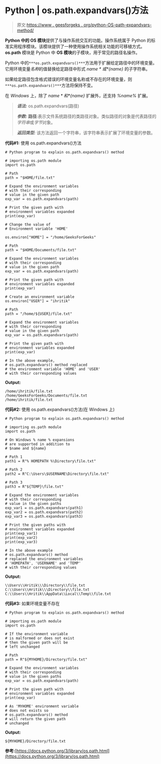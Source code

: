 # Python | os.path.expandvars()方法

> 原文:[https://www . geesforgeks . org/python-OS-path-expandvars-method/](https://www.geeksforgeeks.org/python-os-path-expandvars-method/)

**Python 中的 OS 模块**提供了与操作系统交互的功能。操作系统属于 Python 的标准实用程序模块。该模块提供了一种使用操作系统相关功能的可移植方式。 **os.path** 模块是 Python 中 **OS 模块**的子模块，用于常见的路径名操作。

Python 中的`***os.path.expandvars()***`方法用于扩展给定路径中的环境变量。它用环境变量*名称*的值替换给定路径中形式 *$name* 或 *${name}* 的子字符串。

如果给定路径包含格式错误的环境变量名称或不存在的环境变量，则`***os.path.expandvars()***`方法将保持不变。

在 *Windows* 上，除了 *$name* 和 *${name}* 扩展外，还支持 *%name%* 扩展。

> ***语法:*** os.path.expandvars(路径)
> 
> ***参数:***
> **路径**:表示文件系统路径的类路径对象。类似路径的对象是代表路径的*字符串*或*字节*对象。
> 
> ***返回类型:*** 该方法返回一个字符串，该字符串表示扩展了环境变量的参数。

**代码#1:** 使用 os.path.expandvars()方法

```
# Python program to explain os.path.expandvars() method 

# importing os.path module 
import os.path

# Path
path = "$HOME/file.txt"

# Expand the environment variables
# with their corresponding 
# value in the given path  
exp_var = os.path.expandvars(path)

# Print the given path with
# environment variables expanded
print(exp_var)

# Change the value of 
# Environment variable 'HOME'

os.environ["HOME"] = "/home/GeeksForGeeks" 

# Path
path = "$HOME/Documents/file.txt"

# Expand the environment variables
# with their corresponding 
# value in the given path  
exp_var = os.path.expandvars(path)

# Print the given path with
# environment variables expanded
print(exp_var)

# Create an environment variable
os.environ["USER"] = "ihritik"

# Path
path = "/home/${USER}/file.txt"

# Expand the environment variables
# with their corresponding 
# value in the given path  
exp_var = os.path.expandvars(path)

# Print the given path with
# environment variables expanded
print(exp_var)

# In the above example,
# os.path.expandvars() method replaced 
# the environment variable 'HOME' and 'USER'
# with their corresponding values
```

**Output:**

```
/home/ihritik/file.txt
/home/GeeksForGeeks/Documents/file.txt
/home/ihritik/file.txt

```

**代码#2:** 使用 os.path.expandvars()方法(在 Windows 上)

```
# Python program to explain os.path.expandvars() method 

# importing os.path module 
import os.path

# On Windows % name % expansions
# are supported in addition to
# $name and ${name}

# Path 1
path1 = R"% HOMEPATH %\Directory\file.txt"

# Path 2
path2 = R"C:\Users\$USERNAME\Directory\file.txt"

# Path 3
path3 = R"${TEMP}\file.txt"

# Expand the environment variables
# with their corresponding 
# value in the given paths  
exp_var1 = os.path.expandvars(path1)
exp_var2 = os.path.expandvars(path2)
exp_var3 = os.path.expandvars(path3)

# Print the given paths with
# environment variables expanded
print(exp_var1)
print(exp_var2)
print(exp_var3)

# In the above example 
# os.path.expandvars() method
# replaced the environment variables
# 'HOMEPATH', 'USERNAME' and 'TEMP'
# with their corresponding values
```

**Output:**

```
\\Users\\Hritik\\\Directory\\file.txt
C:\\Users\\Hritik\\\Directory\\file.txt
C:\\Users\\Hritik\\AppData\\Local\\Temp\\file.txt

```

**代码#3:** 如果环境变量不存在

```
# Python program to explain os.path.expandvars() method 

# importing os.path module 
import os.path

# If the environment variable 
# is malformed or does not exist
# then the given path will be
# left unchanged

# Path
path = R"${MYHOME}/Directory/file.txt"

# Expand the environment variables
# with their corresponding 
# value in the given paths  
exp_var = os.path.expandvars(path)

# Print the given path with
# environment variables expanded
print(exp_var)

# As 'MYHOME' environment variable
# does not exists so
# os.path.expandvars() method
# will return the given path
# unchanged
```

**Output:**

```
${MYHOME}/Directory/file.txt

```

**参考:**[https://docs.python.org/3/library/os.path.html](https://docs.python.org/3/library/os.path.html)